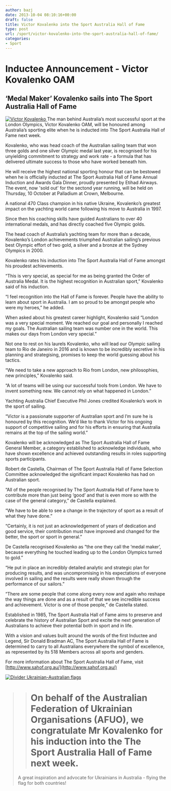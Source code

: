 ```yaml
---
author: bazj
date: 2013-10-04 08:10:16+00:00
draft: false
title: Victor Kovalenko into the Sport Australia Hall of Fame
type: post
url: /sport/victor-kovalenko-into-the-sport-australia-hall-of-fame/
categories:
- Sport
---
```


# Inductee Announcement - Victor Kovalenko OAM 




## ‘Medal Maker’ Kovalenko sails into The Sport Australia Hall of Fame 


[![Victor Kovalenko](http://www.ozeukes.com/wp-content/uploads/2013/10/Victor-Kovalenko.jpg)
](http://www.ozeukes.com/wp-content/uploads/2013/10/Victor-Kovalenko.jpg)The man behind Australia’s most successful sport at the London Olympics, Victor Kovalenko OAM, will be honoured among Australia’s sporting elite when he is inducted into The Sport Australia Hall of Fame next week. 

Kovalenko, who was head coach of the Australian sailing team that won three golds and one silver Olympic medal last year, is recognised for his unyielding commitment to strategy and work rate - a formula that has delivered ultimate success to those who have worked beneath him. 

He will receive the highest national sporting honour that can be bestowed when he is officially inducted at The Sport Australia Hall of Fame Annual Induction and Awards Gala Dinner, proudly presented by Etihad Airways. The event, now 'sold out' for the sectond year running, will be held on Thursday, 10 October at Palladium at Crown, Melbourne. 

A national 470 Class champion in his native Ukraine, Kovalenko’s greatest impact on the yachting world came following his move to Australia in 1997. 

Since then his coaching skills have guided Australians to over 40 international medals, and has directly coached five Olympic golds. 

The head coach of Australia’s yachting team for more than a decade, Kovalenko’s London achievements triumphed Australian sailing’s previous best Olympic effort of two gold, a silver and a bronze at the Sydney Olympics in 2000. 

Kovalenko rates his induction into The Sport Australia Hall of Fame amongst his proudest achievements. 

“This is very special, as special for me as being granted the Order of Australia Medal. It is the highest recognition in Australian sport,” Kovalenko said of his induction. 

“I feel recognition into the Hall of Fame is forever. People have the ability to learn about sport in Australia. I am so proud to be amongst people who were my heroes,” he added. 

When asked about his greatest career highlight, Kovalenko said “London was a very special moment. We reached our goal and personally I reached my goals. The Australian sailing team was number one in the world. This makes our days from London very special.” 

Not one to rest on his laurels Kovalenko, who will lead our Olympic sailing team to Rio de Janeiro in 2016 and is known to be incredibly secretive in his planning and strategising, promises to keep the world guessing about his tactics. 

“We need to take a new approach to Rio from London, new philosophies, new principles,” Kovalenko said. 

“A lot of teams will be using our successful tools from London. We have to invent something new. We cannot rely on what happened in London.” 

Yachting Australia Chief Executive Phil Jones credited Kovalenko’s work in the sport of sailing. 

“Victor is a passionate supporter of Australian sport and I’m sure he is honoured by this recognition. We’d like to thank Victor for his ongoing support of competitive sailing and for his efforts in ensuring that Australia remains at the top of the sailing world.” 

Kovalenko will be acknowledged as The Sport Australia Hall of Fame General Member, a category established to acknowledge individuals, who have shown excellence and achieved outstanding results in roles supporting sports participants. 

Robert de Castella, Chairman of The Sport Australia Hall of Fame Selection Committee acknowledged the significant impact Kovalenko has had on Australian sport. 

“All of the people recognised by The Sport Australia Hall of Fame have to contribute more than just being ‘good’ and that is even more so with the case of the general category,” de Castella explained. 

“We have to be able to see a change in the trajectory of sport as a result of what they have done.” 

“Certainly, it is not just an acknowledgement of years of dedication and good service, their contribution must have improved and changed for the better, the sport or sport in general.”

De Castella recognised Kovalenko as “the one they call the ‘medal maker’, because everything he touched leading up to the London Olympics turned to gold.” 

“He put in place an incredibly detailed analytic and strategic plan for producing results, and was uncompromising in his expectations of everyone involved in sailing and the results were really shown through the performance of our sailors.” 

“There are some people that come along every now and again who reshape the way things are done and as a result of that we see incredible success and achievement. Victor is one of those people,” de Castella stated. 

Established in 1985, The Sport Australia Hall of Fame aims to preserve and celebrate the history of Australian Sport and excite the next generation of Australians to achieve their potential both in sport and in life. 

With a vision and values built around the words of the first Inductee and Legend, Sir Donald Bradman AC, The Sport Australia Hall of Fame is determined to carry to all Australians everywhere the symbol of excellence, as represented by its 518 Members across all sports and genders. 

For more information about The Sport Australia Hall of Fame, visit [http://www.sahof.org.au/](http://www.sahof.org.au/)


[![Divider Ukrainian-Australian flags](http://www.ozeukes.com/wp-content/uploads/2013/10/Divider-Ukrainian-Australian-flags.jpg)
](http://www.ozeukes.com/wp-content/uploads/2013/10/Divider-Ukrainian-Australian-flags.jpg)





<blockquote>

> 
> # On behalf of the Australian Federation of Ukrainian Organisations (AFUO), we congratulate Mr Kovalenko for his induction into the The Sport Australia Hall of Fame next week. 
A great inspiration and advocate for Ukrainians in Australia - flying the flag for both countries!
> 
> 
</blockquote>



